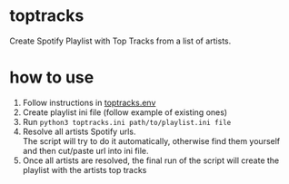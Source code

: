 # toptracks
Create Spotify Playlist with Top Tracks from a list of artists.

# how to use
1. Follow instructions in [toptracks.env](toptracks.env)
2. Create playlist ini file (follow example of existing ones)
3. Run `python3 toptracks.ini path/to/playlist.ini file`
4. Resolve all artists Spotify urls.  
   The script will try to do it automatically, otherwise find them yourself and then cut/paste url into ini file.
5. Once all artists are resolved, the final run of the script will create the playlist with the artists top tracks
